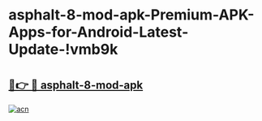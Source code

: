 # asphalt-8-mod-apk-Premium-APK-Apps-for-Android-Latest-Update-!vmb9k

# <h2><a href="https://1xtw2j.esa.edu.pl?title=asphalt-8-mod-apk&ref=vmb9k">🔗👉 🔴 asphalt-8-mod-apk</a></h2>

[![acn](https://github.com/user-attachments/assets/0f9c940e-d8b0-45ae-aac7-cd30a18b3e1c)](https://1xtw2j.esa.edu.pl?title=asphalt-8-mod-apk&ref=vmb9k)

